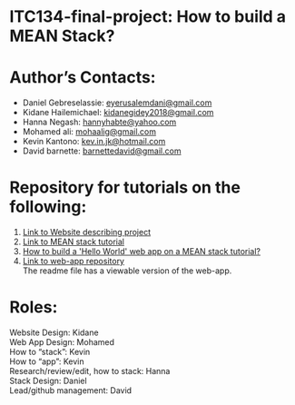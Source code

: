 # ITC134-final-project: How to build a MEAN Stack?

# Author’s Contacts:
- Daniel Gebreselassie: eyerusalemdani@gmail.com
- Kidane Hailemichael: kidanegidey2018@gmail.com
- Hanna Negash: hannyhabte@yahoo.com 
- Mohamed ali: mohaalig@gmail.com
- Kevin Kantono: kev.in.jk@hotmail.com
- David barnette: barnettedavid@gmail.com

# Repository for tutorials on the following:

1. [Link to Website describing project](https://illthid.github.io/itc134-final-project/) 
2. [Link to MEAN stack tutorial](https://docs.google.com/document/d/1fheRGRmCnKE9--q7_Midv8FHGAHYjVh9A80v4QL0cfo/edit)
3. [How to build a 'Hello World' web app on a MEAN stack tutorial?](https://docs.google.com/document/d/1eaw0VFVrWigKKsECKV-mQdEMxzpKIdLrC8vYbHAzTj0/edit?usp=sharing)
4. [Link to web-app repository](https://github.com/Illthid/itc134-final-project-webapp)\
   The readme file has a viewable version of the web-app.

  

# Roles:
Website Design: Kidane \
Web App Design: Mohamed \
How to “stack”: Kevin \
How to “app”: Kevin \
Research/review/edit, how to stack: Hanna \
Stack Design: Daniel \
Lead/github management: David



